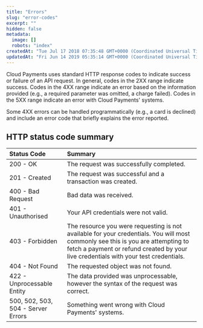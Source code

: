 ```yaml
---
title: "Errors"
slug: "error-codes"
excerpt: ""
hidden: false
metadata: 
  image: []
  robots: "index"
createdAt: "Tue Jul 17 2018 07:35:48 GMT+0000 (Coordinated Universal Time)"
updatedAt: "Fri Jun 14 2019 05:35:14 GMT+0000 (Coordinated Universal Time)"
---
```

Cloud Payments uses standard HTTP response codes to indicate success or failure of an API request. In general, codes in the 2XX range indicate success. Codes in the 4XX range indicate an error based on the information provided (e.g., a required parameter was omitted, a charge failed). Codes in the 5XX range indicate an error with Cloud Payments' systems. 

Some 4XX errors can be handled programmatically (e.g., a card is declined) and include an error code that briefly explains the error reported.

## HTTP status code summary

| Status Code                        | Summary                                                                                                                                                                                                                 |
| :--------------------------------- | :---------------------------------------------------------------------------------------------------------------------------------------------------------------------------------------------------------------------- |
| 200 - OK                           | The request was successfully completed.                                                                                                                                                                                 |
| 201 - Created                      | The request was successful and a transaction was created.                                                                                                                                                               |
| 400 - Bad Request                  | Bad data was received.                                                                                                                                                                                                  |
| 401 - Unauthorised                 | Your API credentials were not valid.                                                                                                                                                                                    |
| 403 - Forbidden                    | The resource you were requesting is not available for your credentials. You will most commonly see this is you are attempting to fetch a payment or refund created by your live credentials with your test credentials. |
| 404 - Not Found                    | The requested object was not found.                                                                                                                                                                                     |
| 422 - Unprocessable Entity         | The data provided was unprocessable, however the syntax of the request was correct.                                                                                                                                     |
| 500, 502, 503, 504 - Server Errors | Something went wrong with Cloud Payments' systems.                                                                                                                                                                      |

